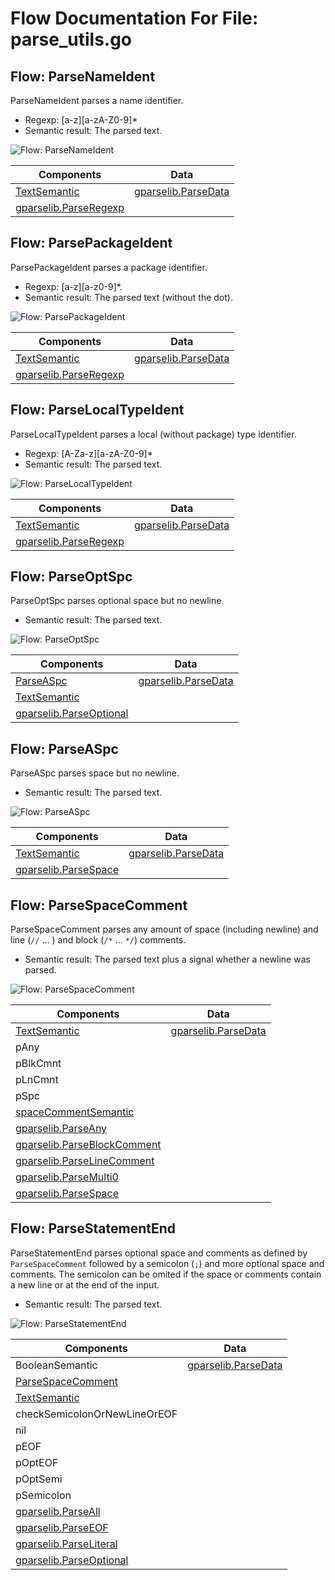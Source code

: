 # Flow Documentation For File: parse_utils.go

## Flow: ParseNameIdent
ParseNameIdent parses a name identifier.
* Regexp: [a-z][a-zA-Z0-9]*
* Semantic result: The parsed text.

![Flow: ParseNameIdent](./ParseNameIdent.svg)

Components | Data
---------- | -----
[TextSemantic](parse_utils.go#L225L228) | [gparselib.ParseData](https://github.com/flowdev/gparselib/blob/master/base.go#L105L109)
[gparselib.ParseRegexp](https://github.com/flowdev/gparselib/blob/master/simple_parser.go#L157L179) | 

## Flow: ParsePackageIdent
ParsePackageIdent parses a package identifier.
* Regexp: [a-z][a-z0-9]*\.
* Semantic result: The parsed text (without the dot).

![Flow: ParsePackageIdent](./ParsePackageIdent.svg)

Components | Data
---------- | -----
[TextSemantic](parse_utils.go#L225L228) | [gparselib.ParseData](https://github.com/flowdev/gparselib/blob/master/base.go#L105L109)
[gparselib.ParseRegexp](https://github.com/flowdev/gparselib/blob/master/simple_parser.go#L157L179) | 

## Flow: ParseLocalTypeIdent
ParseLocalTypeIdent parses a local (without package) type identifier.
* Regexp: [A-Za-z][a-zA-Z0-9]*
* Semantic result: The parsed text.

![Flow: ParseLocalTypeIdent](./ParseLocalTypeIdent.svg)

Components | Data
---------- | -----
[TextSemantic](parse_utils.go#L225L228) | [gparselib.ParseData](https://github.com/flowdev/gparselib/blob/master/base.go#L105L109)
[gparselib.ParseRegexp](https://github.com/flowdev/gparselib/blob/master/simple_parser.go#L157L179) | 

## Flow: ParseOptSpc
ParseOptSpc parses optional space but no newline.
* Semantic result: The parsed text.

![Flow: ParseOptSpc](./ParseOptSpc.svg)

Components | Data
---------- | -----
[ParseASpc](#flow-parseaspc) | [gparselib.ParseData](https://github.com/flowdev/gparselib/blob/master/base.go#L105L109)
[TextSemantic](parse_utils.go#L225L228) | 
[gparselib.ParseOptional](https://github.com/flowdev/gparselib/blob/master/complex_parser.go#L84L102) | 

## Flow: ParseASpc
ParseASpc parses space but no newline.
* Semantic result: The parsed text.

![Flow: ParseASpc](./ParseASpc.svg)

Components | Data
---------- | -----
[TextSemantic](parse_utils.go#L225L228) | [gparselib.ParseData](https://github.com/flowdev/gparselib/blob/master/base.go#L105L109)
[gparselib.ParseSpace](https://github.com/flowdev/gparselib/blob/master/simple_parser.go#L114L137) | 

## Flow: ParseSpaceComment
ParseSpaceComment parses any amount of space (including newline) and line
(`//` ... <NL>) and block (`/*` ... `*/`) comments.
* Semantic result: The parsed text plus a signal whether a newline was
  parsed.

![Flow: ParseSpaceComment](./ParseSpaceComment.svg)

Components | Data
---------- | -----
[TextSemantic](parse_utils.go#L225L228) | [gparselib.ParseData](https://github.com/flowdev/gparselib/blob/master/base.go#L105L109)
pAny | 
pBlkCmnt | 
pLnCmnt | 
pSpc | 
[spaceCommentSemantic](parse_utils.go#L113L118) | 
[gparselib.ParseAny](https://github.com/flowdev/gparselib/blob/master/complex_parser.go#L135L169) | 
[gparselib.ParseBlockComment](https://github.com/flowdev/gparselib/blob/master/simple_parser.go#L223L312) | 
[gparselib.ParseLineComment](https://github.com/flowdev/gparselib/blob/master/simple_parser.go#L184L216) | 
[gparselib.ParseMulti0](https://github.com/flowdev/gparselib/blob/master/complex_parser.go#L62L69) | 
[gparselib.ParseSpace](https://github.com/flowdev/gparselib/blob/master/simple_parser.go#L114L137) | 

## Flow: ParseStatementEnd
ParseStatementEnd parses optional space and comments as defined by
`ParseSpaceComment` followed by a semicolon (`;`) and more optional space
and comments.
The semicolon can be omited if the space or comments contain a new line or
at the end of the input.
* Semantic result: The parsed text.

![Flow: ParseStatementEnd](./ParseStatementEnd.svg)

Components | Data
---------- | -----
BooleanSemantic | [gparselib.ParseData](https://github.com/flowdev/gparselib/blob/master/base.go#L105L109)
[ParseSpaceComment](#flow-parsespacecomment) | 
[TextSemantic](parse_utils.go#L225L228) | 
checkSemicolonOrNewLineOrEOF | 
nil | 
pEOF | 
pOptEOF | 
pOptSemi | 
pSemicolon | 
[gparselib.ParseAll](https://github.com/flowdev/gparselib/blob/master/complex_parser.go#L105L131) | 
[gparselib.ParseEOF](https://github.com/flowdev/gparselib/blob/master/simple_parser.go#L89L109) | 
[gparselib.ParseLiteral](https://github.com/flowdev/gparselib/blob/master/simple_parser.go#L15L35) | 
[gparselib.ParseOptional](https://github.com/flowdev/gparselib/blob/master/complex_parser.go#L84L102) | 

